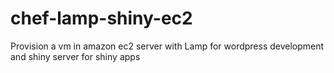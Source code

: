 chef-lamp-shiny-ec2
===================
Provision a vm in amazon ec2 server with Lamp for wordpress development and shiny server for shiny apps
